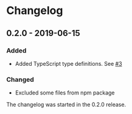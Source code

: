 # Changelog

## 0.2.0 - 2019-06-15
### Added
- Added TypeScript type definitions. See [#3](https://github.com/helmetjs/content-security-policy-parser/pull/3)

### Changed
- Excluded some files from npm package

The changelog was started in the 0.2.0 release.
